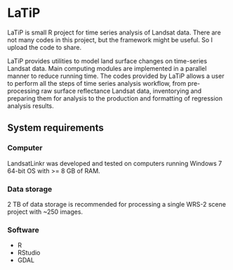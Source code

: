 # LaTiP
LaTiP is small R project for time series analysis of Landsat data. There are not many codes in this project, but the framework might be useful. So I upload the code to share.

LaTiP provides utilities to model land surface changes on time-series Landsat data. Main computing modules are implemented in a parallel manner to reduce running time. The codes provided by LaTiP allows a user to perform all the steps of time series analysis workflow, from pre-processing raw surface reflectance Landsat data, inventorying and preparing them for analysis to the production and formatting of regression analysis results. 
## System requirements
### Computer
LandsatLinkr was developed and tested on computers running Windows 7 64-bit OS with >= 8 GB of RAM.
### Data storage
2 TB of data storage is recommended for processing a single WRS-2 scene project with ~250 images.
### Software
* R
* RStudio
* GDAL
